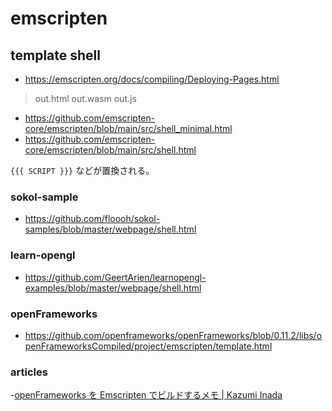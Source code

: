 # emscripten

## template shell

- https://emscripten.org/docs/compiling/Deploying-Pages.html

> out.html 
> out.wasm
> out.js

- https://github.com/emscripten-core/emscripten/blob/main/src/shell_minimal.html
- https://github.com/emscripten-core/emscripten/blob/main/src/shell.html

`{{{ SCRIPT }}}` などが置換される。

### sokol-sample

- https://github.com/floooh/sokol-samples/blob/master/webpage/shell.html

### learn-opengl

- https://github.com/GeertArien/learnopengl-examples/blob/master/webpage/shell.html

### openFrameworks

- https://github.com/openframeworks/openFrameworks/blob/0.11.2/libs/openFrameworksCompiled/project/emscripten/template.html

### articles

-[openFrameworks を Emscripten でビルドするメモ | Kazumi Inada](https://posts.nandenjin.com/2022/of-emscripten/#html-%E3%83%86%E3%83%B3%E3%83%95%E3%82%9A%E3%83%AC%E3%83%BC%E3%83%88-shell-file-%E3%82%92%E7%B7%A8%E9%9B%86%E3%81%99%E3%82%8B)

